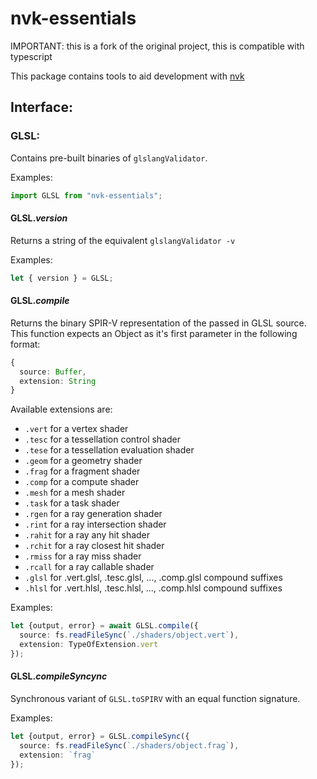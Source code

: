 # nvk-essentials

IMPORTANT: this is a fork of the original project, this is compatible with typescript

This package contains tools to aid development with [nvk](https://github.com/maierfelix/nvk)

## Interface:

### GLSL:

Contains pre-built binaries of `glslangValidator`.

Examples:
````ts
import GLSL from "nvk-essentials";
`````

#### GLSL.*version*

Returns a string of the equivalent `glslangValidator -v`

Examples:

````ts
let { version } = GLSL;
````

#### GLSL.*compile*

Returns the binary SPIR-V representation of the passed in GLSL source. This function expects an Object as it's first parameter in the following format:

````ts
{
  source: Buffer,
  extension: String
}
````

Available extensions are:
* `.vert`  for a vertex shader
* `.tesc`  for a tessellation control shader
* `.tese`  for a tessellation evaluation shader
* `.geom`  for a geometry shader
* `.frag`  for a fragment shader
* `.comp`  for a compute shader
* `.mesh`  for a mesh shader
* `.task`  for a task shader
* `.rgen`  for a ray generation shader
* `.rint`  for a ray intersection shader
* `.rahit` for a ray any hit shader
* `.rchit` for a ray closest hit shader
* `.rmiss` for a ray miss shader
* `.rcall` for a ray callable shader
* `.glsl`  for .vert.glsl, .tesc.glsl, ..., .comp.glsl compound suffixes
* `.hlsl`  for .vert.hlsl, .tesc.hlsl, ..., .comp.hlsl compound suffixes

Examples:

````ts
let {output, error} = await GLSL.compile({
  source: fs.readFileSync(`./shaders/object.vert`),
  extension: TypeOfExtension.vert
});
````

#### GLSL.*compileSyncync*

Synchronous variant of `GLSL.toSPIRV` with an equal function signature.

Examples:

````ts
let {output, error} = GLSL.compileSync({
  source: fs.readFileSync(`./shaders/object.frag`),
  extension: `frag`
});
````
